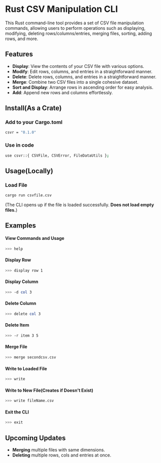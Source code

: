# Rust CSV Manipulation CLI

This Rust command-line tool provides a set of CSV file manipulation commands, allowing users to perform operations such as displaying, modifying, deleting rows/columns/entries, merging files, sorting, adding rows, and more.

## Features

- **Display**: View the contents of your CSV file with various options.
- **Modify**: Edit rows, columns, and entries in a straightforward manner.
- **Delete**: Delete rows, columns, and entries in a straightforward manner.
- **Merge**: Combine two CSV files into a single cohesive dataset.
- **Sort and Display**: Arrange rows in ascending order for easy analysis.
- **Add**: Append new rows and columns effortlessly.

## Install(As a Crate)
### Add to your Cargo.toml
```bash
csvr = "0.1.0"
```

### Use in code
```bash
use csvr::{ CSVFile, CSVError, FileDataUtils };
```

## Usage(Locally)
### Load File
```bash
cargo run csvfile.csv
```
(The CLI opens up if the file is loaded successfully. **Does not load empty files.**)

## Examples

#### View Commands and Usage

```bash
>>> help
```

#### Display Row

```bash
>>> display row 1
```

#### Display Column

```bash
>>> -d col 3
```

#### Delete Column

```bash
>>> delete col 3
```

#### Delete Item

```bash
>>> -r item 3 5
```

#### Merge File

```bash
>>> merge secondcsv.csv
```

#### Write to Loaded File

```bash
>>> write
```

#### Write to New File(Creates if Doesn't Exist)

```bash
>>> write fileName.csv
```

#### Exit the CLI

```bash
>>> exit
```

## Upcoming Updates
- **Merging** multiple files with same dimensions.
- **Deleting** multiple rows, cols and entries at once.
